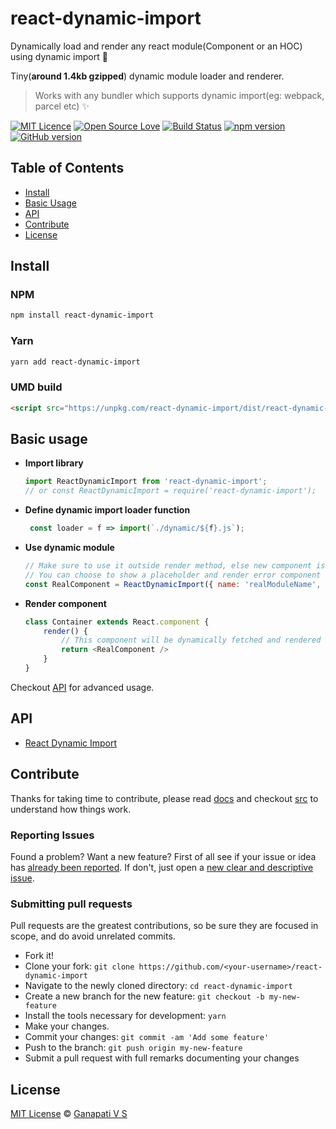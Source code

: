 # react-dynamic-import

Dynamically load and render any react module(Component or an HOC) using dynamic import 🎉

Tiny(**around 1.4kb gzipped**) dynamic module loader and renderer.

> Works with any bundler which supports dynamic import(eg: webpack, parcel etc) ✨

[![MIT Licence](https://badges.frapsoft.com/os/mit/mit.svg?v=103)](https://opensource.org/licenses/mit-license.php)
[![Open Source Love](https://badges.frapsoft.com/os/v2/open-source.svg?v=103)](https://github.com/ganapativs/react-dynamic-import/)
[![Build Status](https://travis-ci.com/ganapativs/react-dynamic-import.svg?branch=master)](https://travis-ci.com/ganapativs/react-dynamic-import)
[![npm version](https://badge.fury.io/js/react-dynamic-import.svg)](https://badge.fury.io/js/react-dynamic-import)
[![GitHub version](https://badge.fury.io/gh/ganapativs%2Freact-dynamic-import.svg)](https://badge.fury.io/gh/ganapativs%2Freact-dynamic-import)

## Table of Contents

- [Install](#install)
- [Basic Usage](#basic-usage)
- [API](#api)
- [Contribute](#contribute)
- [License](#license)

## Install

### NPM

```sh
npm install react-dynamic-import
```

### Yarn

```sh
yarn add react-dynamic-import
```

### UMD build

```html
<script src="https://unpkg.com/react-dynamic-import/dist/react-dynamic-import.umd.js"></script>
```

## Basic usage

- **Import library**
    ```js
    import ReactDynamicImport from 'react-dynamic-import';
    // or const ReactDynamicImport = require('react-dynamic-import');
    ```
- **Define dynamic import loader function**
    ```js
     const loader = f => import(`./dynamic/${f}.js`);
    ```
- **Use dynamic module**
    ```js
    // Make sure to use it outside render method, else new component is rendered in each render
    // You can choose to show a placeholder and render error component in case of error, check API section for more
    const RealComponent = ReactDynamicImport({ name: 'realModuleName', loader }),
    ```
- **Render component**
    ```js
    class Container extends React.component {
        render() {
            // This component will be dynamically fetched and rendered on first usage
            return <RealComponent />
        }
    }
    ```
Checkout [API](#api) for advanced usage.

## API

- [React Dynamic Import](docs/react-dynamic-import.md)

## Contribute

Thanks for taking time to contribute, please read [docs](docs) and checkout [src](src) to understand how things work.

### Reporting Issues

Found a problem? Want a new feature? First of all see if your issue or idea has [already been reported](../../issues).
If don't, just open a [new clear and descriptive issue](../../issues/new).

### Submitting pull requests

Pull requests are the greatest contributions, so be sure they are focused in scope, and do avoid unrelated commits.

- Fork it!
- Clone your fork: `git clone https://github.com/<your-username>/react-dynamic-import`
- Navigate to the newly cloned directory: `cd react-dynamic-import`
- Create a new branch for the new feature: `git checkout -b my-new-feature`
- Install the tools necessary for development: `yarn`
- Make your changes.
- Commit your changes: `git commit -am 'Add some feature'`
- Push to the branch: `git push origin my-new-feature`
- Submit a pull request with full remarks documenting your changes

## License

[MIT License](https://opensource.org/licenses/MIT) © [Ganapati V S](http://meetguns.com)
